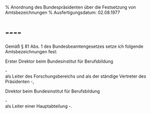 % Anordnung des Bundespräsidenten über die Festsetzung von Amtsbezeichnungen
% Ausfertigungsdatum: 02.08.1977
 
# ----

Gemäß § 81 Abs. 1 des Bundesbeamtengesetzes setze ich folgende Amtsbezeichnungen fest:

  
Erster Direktor beim Bundesinstitut für Berufsbildung

\-  
als Leiter des Forschungsbereichs und als der ständige Vertreter des Präsidenten -,

Direktor beim Bundesinstitut für Berufsbildung

\-  
als Leiter einer Hauptabteilung -.
